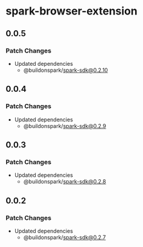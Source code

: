 # spark-browser-extension

## 0.0.5

### Patch Changes

- Updated dependencies
  - @buildonspark/spark-sdk@0.2.10

## 0.0.4

### Patch Changes

- Updated dependencies
  - @buildonspark/spark-sdk@0.2.9

## 0.0.3

### Patch Changes

- Updated dependencies
  - @buildonspark/spark-sdk@0.2.8

## 0.0.2

### Patch Changes

- Updated dependencies
  - @buildonspark/spark-sdk@0.2.7
